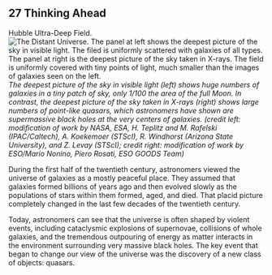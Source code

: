 ##  27 Thinking Ahead 

Hubble Ultra-Deep Field. ![The Distant Universe. The panel at left shows the deepest picture of the sky in visible light. The filed is uniformly scattered with galaxies of all types. The panel at right is the deepest picture of the sky taken in X-rays. The field is uniformly covered with tiny points of light, much smaller than the images of galaxies seen on the left.][1] _The deepest picture of the sky in visible light (left) shows huge numbers of galaxies in a tiny patch of sky, only 1/100 the area of the full Moon. In contrast, the deepest picture of the sky taken in X-rays (right) shows large numbers of point-like quasars, which astronomers have shown are supermassive black holes at the very centers of galaxies. (credit left: modification of work by NASA, ESA, H. Teplitz and M. Rafelski (IPAC/Caltech), A. Koekemoer (STScI), R. Windhorst (Arizona State University), and Z. Levay (STScI); credit right: modification of work by ESO/Mario Nonino, Piero Rosati, ESO GOODS Team)_

During the first half of the twentieth century, astronomers viewed the universe of galaxies as a mostly peaceful place. They assumed that galaxies formed billions of years ago and then evolved slowly as the populations of stars within them formed, aged, and died. That placid picture completely changed in the last few decades of the twentieth century.

Today, astronomers can see that the universe is often shaped by violent events, including cataclysmic explosions of supernovae, collisions of whole galaxies, and the tremendous outpouring of energy as matter interacts in the environment surrounding very massive black holes. The key event that began to change our view of the universe was the discovery of a new class of objects: quasars.

   [1]: https://cnx.org/resources/4d41dccfa2912f9d62ef72485618e75e239681af/OSC_Astro_27_00_HUDFQuasar.jpg

